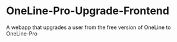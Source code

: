 # OneLine-Pro-Upgrade-Frontend
A webapp that upgrades a user from the free version of OneLine to OneLine-Pro
